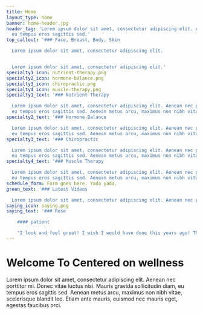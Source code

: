 ```yaml
---
title: Home
layout_type: home
banner: home-header.jpg
header_tag: 'Lorem ipsum dolor sit amet, consectetur adipiscing elit. Aenean nec porttitor mi. Donec vitae luctus nisi. Mauris gravida sollicitudin diam,
  eu tempus eros sagittis sed.'
top_callout: '### Face, Breast, Body, Skin

  Lorem ipsum dolor sit amet, consectetur adipiscing elit.


  Lorem ipsum dolor sit amet, consectetur adipiscing elit.'
specialty1_icon: nutrient-therapy.png
specialty2_icon: hormone-balance.png
specialty3_icon: chiropractic.png
specialty4_icon: muscle-therapy.png
specialty1_text: '### Nutrient Therapy

  Lorem ipsum dolor sit amet, consectetur adipiscing elit. Aenean nec porttitor mi. Donec vitae luctus nisi. Mauris gravida sollicitudin diam,
  eu tempus eros sagittis sed. Aenean metus arcu, maximus non nibh vitae, scelerisque blandit leo. Etiam ante mauris, euismod nec mauris eget, egestas faucibus orci.'
specialty2_text: '### Hormone Balance

  Lorem ipsum dolor sit amet, consectetur adipiscing elit. Aenean nec porttitor mi. Donec vitae luctus nisi. Mauris gravida sollicitudin diam,
  eu tempus eros sagittis sed. Aenean metus arcu, maximus non nibh vitae, scelerisque blandit leo. Etiam ante mauris, euismod nec mauris eget, egestas faucibus orci.'
specialty3_text: '### Chiropractic

  Lorem ipsum dolor sit amet, consectetur adipiscing elit. Aenean nec porttitor mi. Donec vitae luctus nisi. Mauris gravida sollicitudin diam,
  eu tempus eros sagittis sed. Aenean metus arcu, maximus non nibh vitae, scelerisque blandit leo. Etiam ante mauris, euismod nec mauris eget, egestas faucibus orci.'
specialty4_text: '### Muscle Therapy

  Lorem ipsum dolor sit amet, consectetur adipiscing elit. Aenean nec porttitor mi. Donec vitae luctus nisi. Mauris gravida sollicitudin diam,
  eu tempus eros sagittis sed. Aenean metus arcu, maximus non nibh vitae, scelerisque blandit leo. Etiam ante mauris, euismod nec mauris eget, egestas faucibus orci.'
schedule_form: Form goes here. Yada yada.
green_text: '### Latest Videos

  Lorem ipsum dolor sit amet, consectetur adipiscing elit. Aenean nec porttitor mi.'
saying_icon: saying.png
saying_text: '### Rose

    #### patient

    "I look and feel great! I wish I would have done this years ago! The team at Centered On Wellness is ultra-professional, talented, and made me feel like I was in my home."'
---
```


# Welcome To Centered on wellness

Lorem ipsum dolor sit amet, consectetur adipiscing elit. Aenean nec porttitor mi. Donec vitae luctus nisi. Mauris gravida sollicitudin diam, eu tempus eros sagittis sed. Aenean metus arcu, maximus non nibh vitae, scelerisque blandit leo. Etiam ante mauris, euismod nec mauris eget, egestas faucibus orci.
